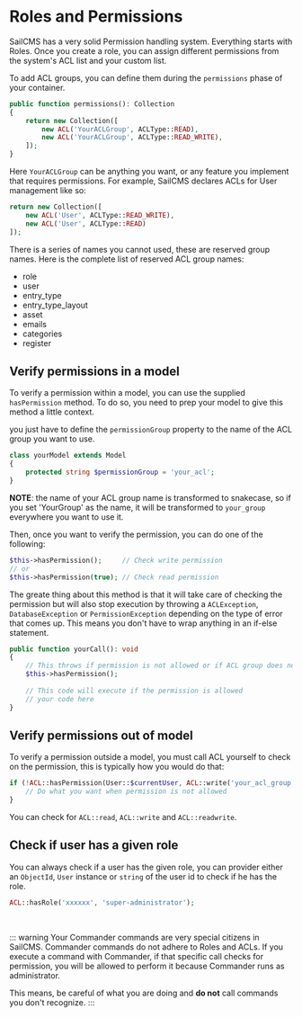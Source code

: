 # Roles and Permissions <Badge type="tip" text="3.0.0" />

SailCMS has a very solid Permission handling system. Everything starts with Roles. Once you create a role, you can assign
different permissions from the system's ACL list and your custom list.

To add ACL groups, you can define them during the `permissions` phase of your container.

```php
public function permissions(): Collection
{
    return new Collection([
        new ACL('YourACLGroup', ACLType::READ),
        new ACL('YourACLGroup', ACLType::READ_WRITE),
    ]);
}
```

Here `YourACLGroup` can be anything you want, or any feature you implement that requires permissions. For example,
SailCMS declares ACLs for User management like so:

```php
return new Collection([
    new ACL('User', ACLType::READ_WRITE),
    new ACL('User', ACLType::READ)
]);
```

There is a series of names you cannot used, these are reserved group names. Here is the complete list of reserved ACL
group names:

- role
- user
- entry_type
- entry_type_layout
- asset
- emails
- categories
- register

## Verify permissions in a model

To verify a permission within a model, you can use the supplied `hasPermission` method. To do so, you need to prep your
model to give this method a little context.

you just have to define the `permissionGroup` property to the name of the ACL group you want to use.

```php
class yourModel extends Model
{
    protected string $permissionGroup = 'your_acl';
}
```

__NOTE__: the name of your ACL group name is transformed to snakecase, so if you set 'YourGroup' as the name, it will be
transformed to `your_group` everywhere you want to use it.

Then, once you want to verify the permission, you can do one of the following:

```php
$this->hasPermission();     // Check write permission
// or
$this->hasPermission(true); // Check read permission
```

The greate thing about this method is that it will take care of checking the permission but will also stop execution by
throwing a `ACLException`, `DatabaseException` or `PermissionException` depending on the type of error that comes up.
This means you don't have to wrap anything in an if-else statement.

```php
public function yourCall(): void
{   
    // This throws if permission is not allowed or if ACL group does not exist
    $this->hasPermission();
    
    // This code will execute if the permission is allowed
    // your code here
}
```

## Verify permissions out of model

To verify a permission outside a model, you must call ACL yourself to check on the permission, this is typically how
you would do that:

```php
if (!ACL::hasPermission(User::$currentUser, ACL::write('your_acl_group'))) {
    // Do what you want when permission is not allowed
}
```

You can check for `ACL::read`, `ACL::write` and `ACL::readwrite`.

## Check if user has a given role

You can always check if a user has the given role, you can provider either an `ObjectId`, `User` instance or `string` of
the user id to check if he has the role.

```php
ACL::hasRole('xxxxxx', 'super-administrator');
```

<br/>

::: warning
Your Commander commands are very special citizens in SailCMS. Commander commands do not adhere to Roles and ACLs. If you execute
a command with Commander, if that specific call checks for permission, you will be allowed to perform it because Commander
runs as administrator.

This means, be careful of what you are doing and __do not__ call commands you don't recognize.
:::